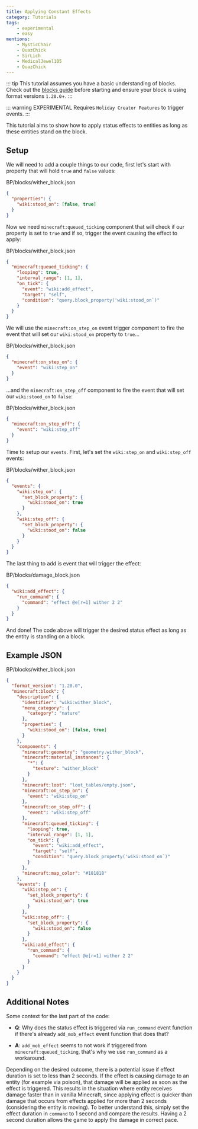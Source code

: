 ```yaml
---
title: Applying Constant Effects
category: Tutorials
tags:
    - experimental
    - easy
mentions:
    - MysticChair
    - QuazChick
    - SirLich
    - MedicalJewel105
    - QuazChick
---
```


::: tip
This tutorial assumes you have a basic understanding of blocks.
Check out the [blocks guide](/blocks/blocks-intro) before starting and ensure your block is using format versions `1.20.0`+.
:::

::: warning EXPERIMENTAL
Requires `Holiday Creator Features` to trigger events.
:::

This tutorial aims to show how to apply status effects to entities as long as these entities stand on the block.

## Setup

We will need to add a couple things to our code, first let's start with property that will hold `true` and `false` values:

<CodeHeader>BP/blocks/wither_block.json</CodeHeader>

```json
{
  "properties": {
    "wiki:stood_on": [false, true]
  }
}
```

Now we need `minecraft:queued_ticking` component that will check if our property is set to `true` and if so, trigger the event causing the effect to apply:

<CodeHeader>BP/blocks/wither_block.json</CodeHeader>

```json
{
  "minecraft:queued_ticking": {
    "looping": true,
    "interval_range": [1, 1],
    "on_tick": {
      "event": "wiki:add_effect",
      "target": "self",
      "condition": "query.block_property('wiki:stood_on`)"
    }
  }
}
```

We will use the `minecraft:on_step_on` event trigger component to fire the event that will set our `wiki:stood_on` property to `true`...

<CodeHeader>BP/blocks/wither_block.json</CodeHeader>

```json
{
  "minecraft:on_step_on": {
    "event": "wiki:step_on"
  }
}
```

...and the `minecraft:on_step_off` component to fire the event that will set our `wiki:stood_on` to `false`:

<CodeHeader>BP/blocks/wither_block.json</CodeHeader>

```json
{
  "minecraft:on_step_off": {
    "event": "wiki:step_off"
  }
}
```

Time to setup our `events`. First, let's set the `wiki:step_on` and `wiki:step_off` events:

<CodeHeader>BP/blocks/wither_block.json</CodeHeader>

```json
{
  "events": {
    "wiki:step_on": {
      "set_block_property": {
        "wiki:stood_on": true
      }
    },
    "wiki:step_off": {
      "set_block_property": {
        "wiki:stood_on": false
      }
    }
  }
}
```

The last thing to add is event that will trigger the effect:

<CodeHeader>BP/blocks/damage_block.json</CodeHeader>

```json
{
  "wiki:add_effect": {
    "run_command": {
      "command": "effect @e[r=1] wither 2 2"
    }
  }
}
```

And done! The code above will trigger the desired status effect as long as the entity is standing on a block.

## Example JSON

<Spoiler title="Example Wither Block">

<CodeHeader>BP/blocks/wither_block.json</CodeHeader>

```json
{
  "format_version": "1.20.0",
  "minecraft:block": {
    "description": {
      "identifier": "wiki:wither_block",
      "menu_category": {
        "category": "nature"
      },
      "properties": {
        "wiki:stood_on": [false, true]
      }
    },
    "components": {
      "minecraft:geometry": "geometry.wither_block",
      "minecraft:material_instances": {
        "*": {
          "texture": "wither_block"
        }
      },
      "minecraft:loot": "loot_tables/empty.json",
      "minecraft:on_step_on": {
        "event": "wiki:step_on"
      },
      "minecraft:on_step_off": {
        "event": "wiki:step_off"
      },
      "minecraft:queued_ticking": {
        "looping": true,
        "interval_range": [1, 1],
        "on_tick": {
          "event": "wiki:add_effect",
          "target": "self",
          "condition": "query.block_property('wiki:stood_on`)"
        }
      },
      "minecraft:map_color": "#181818"
    },
    "events": {
      "wiki:step_on": {
        "set_block_property": {
          "wiki:stood_on": true
        }
      },
      "wiki:step_off": {
        "set_block_property": {
          "wiki:stood_on": false
        }
      },
      "wiki:add_effect": {
        "run_command": {
          "command": "effect @e[r=1] wither 2 2"
        }
      }
    }
  }
}
```

</Spoiler>

## Additional Notes

Some context for the last part of the code:

-   **Q**: Why does the status effect is triggered via `run_command` event function if there's already `add_mob_effect` event function that does that?

-   **A**: `add_mob_effect` seems to not work if triggered from `minecraft:queued_ticking`, that's why we use `run_command` as a workaround.

Depending on the desired outcome, there is a potential issue if effect duration is set to less than 2 seconds. If the effect is causing damage to an entity (for example via poison), that damage will be applied as soon as the effect is triggered. This results in the situation where entity receives damage faster than in vanilla Minecraft, since applying effect is quicker than damage that occurs from effects applied for more than 2 seconds (considering the entity is moving). To better understand this, simply set the effect duration in `command` to 1 second and compare the results.
Having a 2 second duration allows the game to apply the damage in correct pace.
